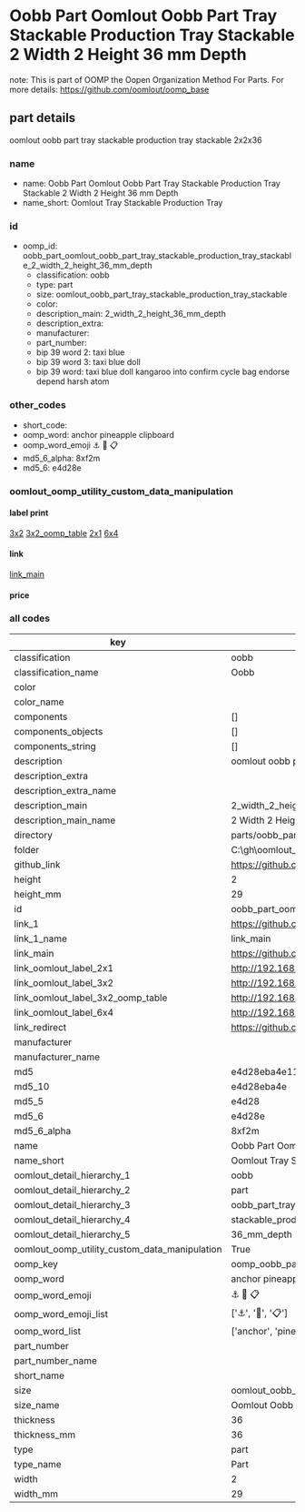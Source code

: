 # Oobb Part Oomlout Oobb Part Tray Stackable Production Tray Stackable 2 Width 2 Height 36 mm Depth  

note: This is part of OOMP the Oopen Organization Method For Parts. For more details: https://github.com/oomlout/oomp_base

##  part details
  



oomlout oobb part tray stackable production tray stackable 2x2x36



### name
* name: Oobb Part Oomlout Oobb Part Tray Stackable Production Tray Stackable 2 Width 2 Height 36 mm Depth
* name_short: Oomlout Tray Stackable Production Tray
### id
* oomp_id: oobb_part_oomlout_oobb_part_tray_stackable_production_tray_stackable_2_width_2_height_36_mm_depth
  * classification: oobb
  * type: part
  * size: oomlout_oobb_part_tray_stackable_production_tray_stackable
  * color: 
  * description_main: 2_width_2_height_36_mm_depth
  * description_extra: 
  * manufacturer: 
  * part_number: 
  * bip 39 word 2: taxi blue
  * bip 39 word 3: taxi blue doll
  * bip 39 word: taxi blue doll kangaroo into confirm cycle bag endorse depend harsh atom

### other_codes
* short_code: 
* oomp_word: anchor pineapple clipboard
* oomp_word_emoji :anchor: :pineapple: :clipboard:
* md5_6_alpha: 8xf2m
* md5_6: e4d28e






### oomlout_oomp_utility_custom_data_manipulation
#### label print
[3x2](http://192.168.1.245:1112/?label=oomp%208xf2m)
[3x2_oomp_table](http://192.168.1.108:1112/?label=oomp%208xf2m)
[2x1](http://192.168.1.242:1112/?label=oomp%208xf2m)
[6x4](http://192.168.1.55:1112/?label=oomp%208xf2m)    

#### link

[link_main](https://github.com/oomlout/oomlout_oobb_version_4_generated_parts/tree/main/navigation_oomp/oobb/part/oomlout_oobb_part_tray_stackable_production_tray_stackable/2_width_2_height_36_mm_depth/part)                              

#### price







### all codes 
| key | value |  
| --- | --- |  
| classification | oobb |  
| classification_name | Oobb |  
| color |  |  
| color_name |  |  
| components | [] |  
| components_objects | [] |  
| components_string | [] |  
| description | oomlout oobb part tray stackable production tray stackable 2x2x36 |  
| description_extra |  |  
| description_extra_name |  |  
| description_main | 2_width_2_height_36_mm_depth |  
| description_main_name | 2 Width 2 Height 36 mm Depth |  
| directory | parts/oobb_part_oomlout_oobb_part_tray_stackable_production_tray_stackable_2_width_2_height_36_mm_depth |  
| folder | C:\gh\oomlout_oobb_version_4_generated_parts\parts\oobb_part_oomlout_oobb_part_tray_stackable_production_tray_stackable_2_width_2_height_36_mm_depth |  
| github_link | https://github.com/oomlout/oomlout_oomp_part_src/tree/main/parts/oobb_part_oomlout_oobb_part_tray_stackable_production_tray_stackable_2_width_2_height_36_mm_depth |  
| height | 2 |  
| height_mm | 29 |  
| id | oobb_part_oomlout_oobb_part_tray_stackable_production_tray_stackable_2_width_2_height_36_mm_depth |  
| link_1 | https://github.com/oomlout/oomlout_oobb_version_4_generated_parts/tree/main/navigation_oomp/oobb/part/oomlout_oobb_part_tray_stackable_production_tray_stackable/2_width_2_height_36_mm_depth/part |  
| link_1_name | link_main |  
| link_main | https://github.com/oomlout/oomlout_oobb_version_4_generated_parts/tree/main/navigation_oomp/oobb/part/oomlout_oobb_part_tray_stackable_production_tray_stackable/2_width_2_height_36_mm_depth/part |  
| link_oomlout_label_2x1 | http://192.168.1.242:1112/?label=oomp%208xf2m |  
| link_oomlout_label_3x2 | http://192.168.1.245:1112/?label=oomp%208xf2m |  
| link_oomlout_label_3x2_oomp_table | http://192.168.1.108:1112/?label=oomp%208xf2m |  
| link_oomlout_label_6x4 | http://192.168.1.55:1112/?label=oomp%208xf2m |  
| link_redirect | https://github.com/oomlout/oomlout_oobb_version_4_generated_parts/tree/main/parts/oobb_oomlout_oobb_part_tray_stackable_production_tray_stackable_02_02_36 |  
| manufacturer |  |  
| manufacturer_name |  |  
| md5 | e4d28eba4e1186d8bbbae798814616f3 |  
| md5_10 | e4d28eba4e |  
| md5_5 | e4d28 |  
| md5_6 | e4d28e |  
| md5_6_alpha | 8xf2m |  
| name | Oobb Part Oomlout Oobb Part Tray Stackable Production Tray Stackable 2 Width 2 Height 36 mm Depth |  
| name_short | Oomlout Tray Stackable Production Tray |  
| oomlout_detail_hierarchy_1 | oobb |  
| oomlout_detail_hierarchy_2 | part |  
| oomlout_detail_hierarchy_3 | oobb_part_tray |  
| oomlout_detail_hierarchy_4 | stackable_production_tray_stackable |  
| oomlout_detail_hierarchy_5 | 36_mm_depth |  
| oomlout_oomp_utility_custom_data_manipulation | True |  
| oomp_key | oomp_oobb_part_oomlout_oobb_part_tray_stackable_production_tray_stackable_2_width_2_height_36_mm_depth |  
| oomp_word | anchor pineapple clipboard |  
| oomp_word_emoji | :anchor: :pineapple: :clipboard: |  
| oomp_word_emoji_list | [':anchor:', ':pineapple:', ':clipboard:'] |  
| oomp_word_list | ['anchor', 'pineapple', 'clipboard'] |  
| part_number |  |  
| part_number_name |  |  
| short_name |  |  
| size | oomlout_oobb_part_tray_stackable_production_tray_stackable |  
| size_name | Oomlout Oobb Part Tray Stackable Production Tray Stackable |  
| thickness | 36 |  
| thickness_mm | 36 |  
| type | part |  
| type_name | Part |  
| width | 2 |  
| width_mm | 29 |  
